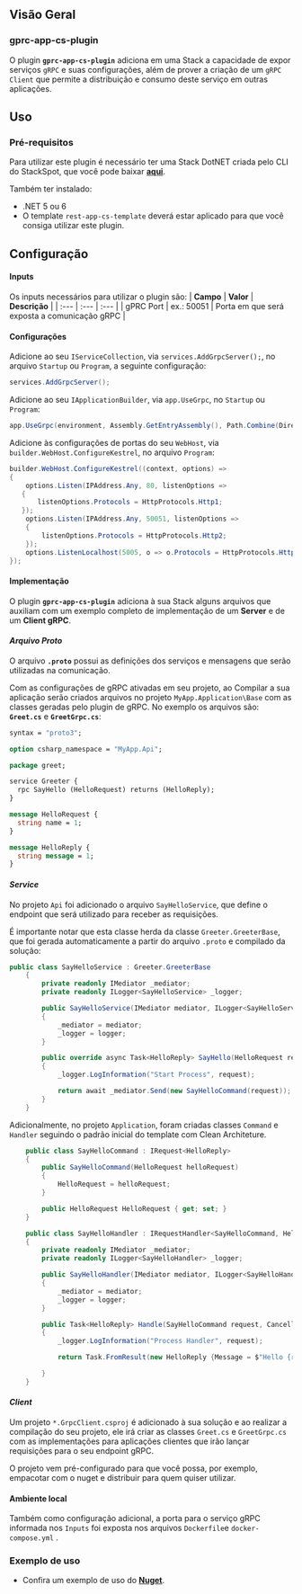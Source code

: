
## **Visão Geral**
### **gprc-app-cs-plugin**

O plugin **`gprc-app-cs-plugin`** adiciona em uma Stack a capacidade de expor serviços `gRPC` e suas configurações, além de prover a criação de um `gRPC Client` que permite a distribuição e consumo deste serviço em outras aplicações.

## **Uso**

### **Pré-requisitos**
Para utilizar este plugin é necessário ter uma Stack DotNET criada pelo CLI do StackSpot, que você pode baixar [**aqui**](https://stackspot.com.br/).

Também ter instalado:
- .NET 5 ou 6 
- O template `rest-app-cs-template` deverá estar aplicado para que você consiga utilizar este plugin.

## **Configuração**

#### **Inputs**

Os inputs necessários para utilizar o plugin são:
| **Campo** | **Valor** | **Descrição** |
| :--- | :--- | :--- |
| gPRC Port | ex.: 50051 |  Porta em que será exposta a comunicação gRPC |

#### **Configurações**
Adicione ao seu `IServiceCollection`, via `services.AddGrpcServer();`, no arquivo `Startup` ou `Program`, a seguinte configuração:  

```csharp
services.AddGrpcServer();
```

Adicione ao seu `IApplicationBuilder`, via `app.UseGrpc`, no `Startup` ou `Program`:   

```csharp
app.UseGrpc(environment, Assembly.GetEntryAssembly(), Path.Combine(Directory.GetParent(environment.ContentRootPath).FullName, "Protos"));

```

Adicione às configurações de portas do seu `WebHost`, via `builder.WebHost.ConfigureKestrel`, no arquivo `Program`:   

```csharp
builder.WebHost.ConfigureKestrel((context, options) =>
{
    options.Listen(IPAddress.Any, 80, listenOptions =>
   {
       listenOptions.Protocols = HttpProtocols.Http1;
   });
    options.Listen(IPAddress.Any, 50051, listenOptions =>
    {
        listenOptions.Protocols = HttpProtocols.Http2;
    });
    options.ListenLocalhost(5005, o => o.Protocols = HttpProtocols.Http2); 
});
```

#### **Implementação**

O plugin **`gprc-app-cs-plugin`** adiciona à sua Stack alguns arquivos que auxiliam com um exemplo completo de implementação de um **Server** e de um **Client gRPC**.  

#### ***Arquivo Proto***

O arquivo **`.proto`** possui as definições dos serviços e mensagens que serão utilizadas na comunicação.

Com as configurações de gRPC ativadas em seu projeto, ao Compilar a sua aplicação serão criados arquivos no projeto `MyApp.Application\Base` com as classes geradas pelo plugin de gRPC. No exemplo os arquivos são: **`Greet.cs`** e **`GreetGrpc.cs`**:  

```proto
syntax = "proto3";

option csharp_namespace = "MyApp.Api";

package greet;

service Greeter {
  rpc SayHello (HelloRequest) returns (HelloReply);
}

message HelloRequest {
  string name = 1;
}

message HelloReply {
  string message = 1;
}
```

#### ***Service***

No projeto `Api` foi adicionado o arquivo `SayHelloService`, que define o endpoint que será utilizado para receber as requisições.

É importante notar que esta classe herda da classe `Greeter.GreeterBase`, que foi gerada automaticamente a partir do arquivo `.proto` e compilado da solução:  

```csharp
public class SayHelloService : Greeter.GreeterBase
    {
        private readonly IMediator _mediator;
        private readonly ILogger<SayHelloService> _logger;

        public SayHelloService(IMediator mediator, ILogger<SayHelloService> logger)
        {
            _mediator = mediator;
            _logger = logger;
        }

        public override async Task<HelloReply> SayHello(HelloRequest request, ServerCallContext context)
        {
            _logger.LogInformation("Start Process", request);

            return await _mediator.Send(new SayHelloCommand(request));
        }
    }
```

Adicionalmente, no projeto `Application`, foram criadas classes `Command` e `Handler` seguindo o padrão inicial do template com Clean Architeture.

```csharp
    public class SayHelloCommand : IRequest<HelloReply>
    {
        public SayHelloCommand(HelloRequest helloRequest)
        {
            HelloRequest = helloRequest;
        }

        public HelloRequest HelloRequest { get; set; }
    }
```

```csharp
    public class SayHelloHandler : IRequestHandler<SayHelloCommand, HelloReply>
    {
        private readonly IMediator _mediator;
        private readonly ILogger<SayHelloHandler> _logger;

        public SayHelloHandler(IMediator mediator, ILogger<SayHelloHandler> logger)
        {
            _mediator = mediator;
            _logger = logger;
        }

        public Task<HelloReply> Handle(SayHelloCommand request, CancellationToken cancellationToken)
        {
            _logger.LogInformation("Process Handler", request);

            return Task.FromResult(new HelloReply {Message = $"Hello {request.HelloRequest.Name }!"});

        }
    }
```

#### ***Client***

Um projeto `*.GrpcClient.csproj` é adicionado à sua solução e ao realizar a compilação do seu projeto, ele irá criar as classes `Greet.cs` e `GreetGrpc.cs` com as implementações para aplicações clientes que irão lançar requisições para o seu endpoint gRPC.

O projeto vem pré-configurado para que você possa, por exemplo, empacotar com o nuget e distribuir para quem quiser utilizar.

#### **Ambiente local**

Também como configuração adicional, a porta para o serviço gRPC informada nos `Inputs` foi exposta nos arquivos `Dockerfile`e `docker-compose.yml` .


### **Exemplo de uso**
- Confira um exemplo de uso do [**Nuget**](https://www.nuget.org/packages/StackSpot.Grpc/).
